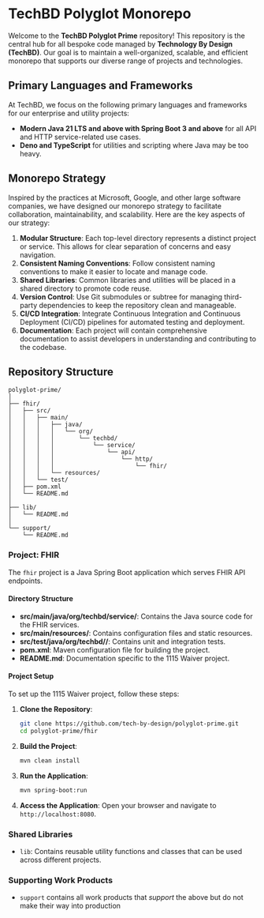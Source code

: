 # TechBD Polyglot Monorepo

Welcome to the **TechBD Polyglot Prime** repository! This repository is the
central hub for all bespoke code managed by **Technology By Design (TechBD)**.
Our goal is to maintain a well-organized, scalable, and efficient monorepo that
supports our diverse range of projects and technologies.

## Primary Languages and Frameworks
At TechBD, we focus on the following primary languages and frameworks for our
enterprise and utility projects:

- **Modern Java 21 LTS and above with Spring Boot 3 and above** for all API and
  HTTP service-related use cases.
- **Deno and TypeScript** for utilities and scripting where Java may be too
  heavy.

## Monorepo Strategy

Inspired by the practices at Microsoft, Google, and other large software
companies, we have designed our monorepo strategy to facilitate collaboration,
maintainability, and scalability. Here are the key aspects of our strategy:

1. **Modular Structure**: Each top-level directory represents a distinct project
   or service. This allows for clear separation of concerns and easy navigation.
2. **Consistent Naming Conventions**: Follow consistent naming conventions to
   make it easier to locate and manage code.
3. **Shared Libraries**: Common libraries and utilities will be placed in a
   shared directory to promote code reuse.
4. **Version Control**: Use Git submodules or subtree for managing third-party
   dependencies to keep the repository clean and manageable.
5. **CI/CD Integration**: Integrate Continuous Integration and Continuous
   Deployment (CI/CD) pipelines for automated testing and deployment.
6. **Documentation**: Each project will contain comprehensive documentation to
   assist developers in understanding and contributing to the codebase.

## Repository Structure

```
polyglot-prime/
│
├── fhir/
│   ├── src/
│   │   ├── main/
│   │   │   ├── java/
│   │   │   │   └── org/
│   │   │   │       └── techbd/
│   │   │   │           └── service/
│   │   │   │               └── api/
│   │   │   │                   └── http/
│   │   │   │                       └── fhir/
│   │   │   └── resources/
│   │   └── test/
│   ├── pom.xml
│   └── README.md
│
├── lib/
│   └── README.md
│
└── support/
    └── README.md
```

### Project: FHIR

The `fhir` project is a Java Spring Boot application which serves FHIR API
endpoints.

#### Directory Structure

- **src/main/java/org/techbd/service/**: Contains the Java source code for the
  FHIR services.
- **src/main/resources/**: Contains configuration files and static resources.
- **src/test/java/org/techbd//**: Contains unit and integration tests.
- **pom.xml**: Maven configuration file for building the project.
- **README.md**: Documentation specific to the 1115 Waiver project.

#### Project Setup

To set up the 1115 Waiver project, follow these steps:

1. **Clone the Repository**:
   ```bash
   git clone https://github.com/tech-by-design/polyglot-prime.git
   cd polyglot-prime/fhir
   ```

2. **Build the Project**:
   ```bash
   mvn clean install
   ```

3. **Run the Application**:
   ```bash
   mvn spring-boot:run
   ```

4. **Access the Application**: Open your browser and navigate to
   `http://localhost:8080`.

### Shared Libraries

- `lib`: Contains reusable utility functions and classes that can be used across
  different projects.

### Supporting Work Products

- `support` contains all work products that _support_ the above but do not make
  their way into production
